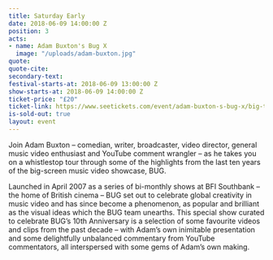 ```yaml
---
title: Saturday Early
date: 2018-06-09 14:00:00 Z
position: 3
acts:
- name: Adam Buxton's Bug X
  image: "/uploads/adam-buxton.jpg"
quote: 
quote-cite: 
secondary-text: 
festival-starts-at: 2018-06-09 13:00:00 Z
show-starts-at: 2018-06-09 14:00:00 Z
ticket-price: "£20"
ticket-link: https://www.seetickets.com/event/adam-buxton-s-bug-x/big-top-bristol-comedy-garden/1206518
is-sold-out: true
layout: event
---
```


Join Adam Buxton – comedian, writer, broadcaster, video director, general music video enthusiast and YouTube comment wrangler – as he takes you on a whistlestop tour through some of the highlights from the last ten years of the big-screen music video showcase, BUG. 

Launched in April 2007 as a series of bi-monthly shows at BFI Southbank – the home of British cinema – BUG set out to celebrate global creativity in music video and has since become a phenomenon, as popular and brilliant as the visual ideas which the BUG team unearths. This special show curated to celebrate BUG’s 10th Anniversary is a selection of some favourite videos and clips from the past decade – with Adam’s own inimitable presentation and some delightfully unbalanced commentary from YouTube commentators, all interspersed with some gems of Adam’s own making.